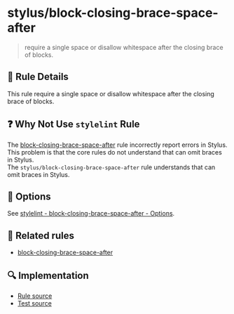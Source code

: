 # stylus/block-closing-brace-space-after

> require a single space or disallow whitespace after the closing brace of blocks.

## :book: Rule Details

This rule require a single space or disallow whitespace after the closing brace of blocks.

## :question: Why Not Use `stylelint` Rule

The [block-closing-brace-space-after] rule incorrectly report errors in Stylus.  
This problem is that the core rules do not understand that can omit braces in Stylus.  
The `stylus/block-closing-brace-space-after` rule understands that can omit braces in Stylus.

## :wrench: Options

See [stylelint - block-closing-brace-space-after - Options](https://stylelint.io/user-guide/rules/block-closing-brace-space-after#options).

## :couple: Related rules

- [block-closing-brace-space-after]

[block-closing-brace-space-after]: https://stylelint.io/user-guide/rules/block-closing-brace-space-after

## :mag: Implementation

- [Rule source](https://github.com/ota-meshi/stylelint-plugin-stylus/blob/master/lib/rules/block-closing-brace-space-after.js)
- [Test source](https://github.com/ota-meshi/stylelint-plugin-stylus/blob/master/tests/lib/rules/block-closing-brace-space-after.js)
